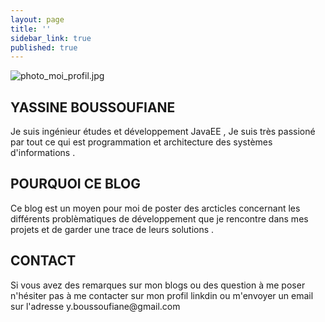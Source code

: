 ```yaml
---
layout: page
title: ''
sidebar_link: true
published: true
---
```


![photo_moi_profil.jpg]({{site.baseurl}}/photo_moi_profil.jpg)


## YASSINE BOUSSOUFIANE

<p class="message">
 Je suis ingénieur études et développement JavaEE , Je suis très passioné par tout ce qui est programmation et architecture des systèmes d'informations .
</p>

## POURQUOI CE BLOG 

<p class="message">
Ce blog est un moyen pour moi de poster des arcticles concernant les différents problèmatiques de développement  que je rencontre dans mes projets et de garder une trace de leurs solutions .
</p>

## CONTACT 

<p class="message">
Si vous avez des remarques sur mon blogs ou des question à me poser n'hésiter pas à me contacter sur mon profil linkdin ou m'envoyer un email sur l'adresse y.boussoufiane@gmail.com
</p>

